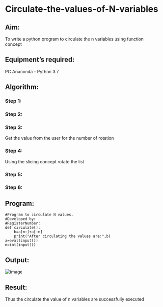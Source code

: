 # Circulate-the-values-of-N-variables
## Aim:
To write a python program to circulate the n variables using function concept
## Equipment’s required:
PC
Anaconda - Python 3.7
## Algorithm: 
### Step 1:
### Step 2: 
### Step 3: 
Get the value from the user for the number of rotation
### Step 4: 
Using the slicing concept rotate the list

### Step 5: 
### Step 6: 
## Program:
```
#Program to circulate N values.
#Developed by:
#RegisterNumber:
def circulate():
    b=a[n:]+a[:n]
    print("After circulating the values are:",b)
a=eval(input())
n=int(input())
```
## Output:
![image](https://github.com/srisrisaranya/Circulate-the-values-of-N-variables/assets/148516638/481b03cf-0314-4424-9b25-0734518da4ce)


## Result:
Thus the circulate the value of n variables are successfully executed
